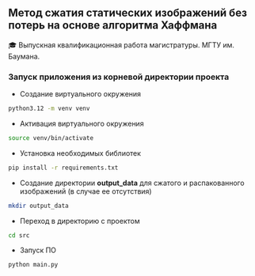 ## Метод сжатия статических изображений без потерь на основе алгоритма Хаффмана
🎓 Выпускная квалификационная работа магистратуры. МГТУ им. Баумана.

### Запуск приложения из корневой директории проекта

* Создание виртуального окружения 
```bash
python3.12 -m venv venv
```
* Активация виртуального окружения
```bash
source venv/bin/activate
```
* Установка необходимых библиотек
```bash
pip install -r requirements.txt
```
* Создание директории __output_data__ для сжатого и распакованного изображений (в случае ее отсутствия)
```bash
mkdir output_data
```
* Переход в директорию с проектом
```bash
cd src
```
* Запуск ПО
```bash
python main.py
```

